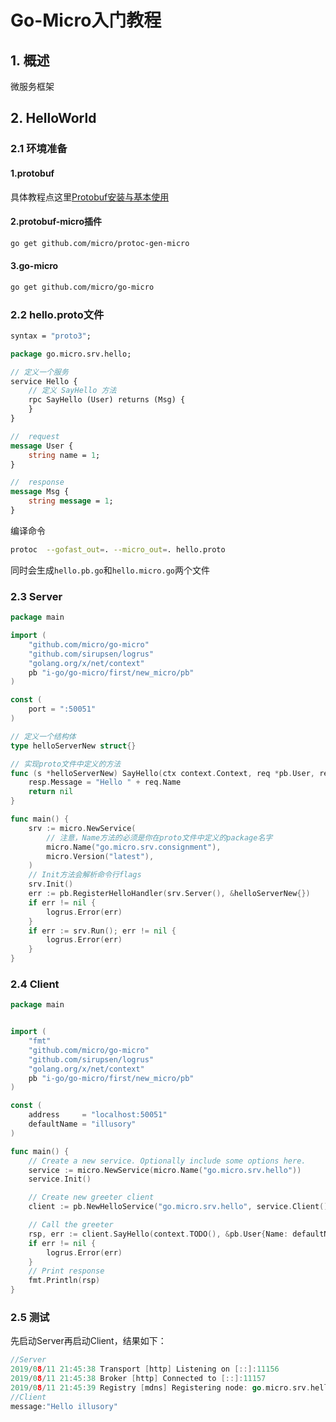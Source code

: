 # Go-Micro入门教程

## 1. 概述

微服务框架

## 2. HelloWorld

### 2.1 环境准备

#### 1.protobuf 

具体教程点这里[Protobuf安装与基本使用](https://www.lixueduan.com/posts/5ad1b62f.html)

#### 2.protobuf-micro插件

```sh
go get github.com/micro/protoc-gen-micro
```

#### 3.go-micro

```sh
go get github.com/micro/go-micro
```

### 2.2 hello.proto文件

```protobuf
syntax = "proto3";

package go.micro.srv.hello;

// 定义一个服务
service Hello {
    // 定义 SayHello 方法
    rpc SayHello (User) returns (Msg) {
    }
}

//  request
message User {
    string name = 1;
}

//  response
message Msg {
    string message = 1;
}

```

编译命令

```sh
protoc  --gofast_out=. --micro_out=. hello.proto
```

同时会生成`hello.pb.go`和`hello.micro.go`两个文件

### 2.3 Server

```go
package main

import (
	"github.com/micro/go-micro"
	"github.com/sirupsen/logrus"
	"golang.org/x/net/context"
	pb "i-go/go-micro/first/new_micro/pb"
)

const (
	port = ":50051"
)

// 定义一个结构体
type helloServerNew struct{}

// 实现proto文件中定义的方法
func (s *helloServerNew) SayHello(ctx context.Context, req *pb.User, resp *pb.Msg) error {
	resp.Message = "Hello " + req.Name
	return nil
}

func main() {
	srv := micro.NewService(
		// 注意，Name方法的必须是你在proto文件中定义的package名字
		micro.Name("go.micro.srv.consignment"),
		micro.Version("latest"),
	)
	// Init方法会解析命令行flags
	srv.Init()
	err := pb.RegisterHelloHandler(srv.Server(), &helloServerNew{})
	if err != nil {
		logrus.Error(err)
	}
	if err := srv.Run(); err != nil {
		logrus.Error(err)
	}
}

```

### 2.4 Client

```go
package main


import (
	"fmt"
	"github.com/micro/go-micro"
	"github.com/sirupsen/logrus"
	"golang.org/x/net/context"
	pb "i-go/go-micro/first/new_micro/pb"
)

const (
	address     = "localhost:50051"
	defaultName = "illusory"
)

func main() {
	// Create a new service. Optionally include some options here.
	service := micro.NewService(micro.Name("go.micro.srv.hello"))
	service.Init()

	// Create new greeter client
	client := pb.NewHelloService("go.micro.srv.hello", service.Client())

	// Call the greeter
	rsp, err := client.SayHello(context.TODO(), &pb.User{Name: defaultName})
	if err != nil {
		logrus.Error(err)
	}
	// Print response
	fmt.Println(rsp)
}

```

### 2.5 测试

先启动Server再启动Client，结果如下：

```go
//Server
2019/08/11 21:45:38 Transport [http] Listening on [::]:11156
2019/08/11 21:45:38 Broker [http] Connected to [::]:11157
2019/08/11 21:45:39 Registry [mdns] Registering node: go.micro.srv.hello-530a88d4-7e30-45ea-8143-d07bf1211253
//Client
message:"Hello illusory"
```



